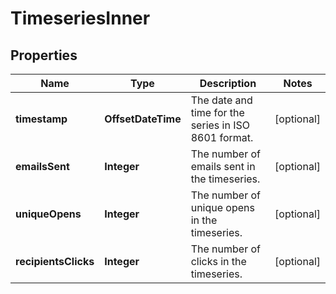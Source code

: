 

# TimeseriesInner


## Properties

| Name | Type | Description | Notes |
|------------ | ------------- | ------------- | -------------|
|**timestamp** | **OffsetDateTime** | The date and time for the series in ISO 8601 format. |  [optional] |
|**emailsSent** | **Integer** | The number of emails sent in the timeseries. |  [optional] |
|**uniqueOpens** | **Integer** | The number of unique opens in the timeseries. |  [optional] |
|**recipientsClicks** | **Integer** | The number of clicks in the timeseries. |  [optional] |



